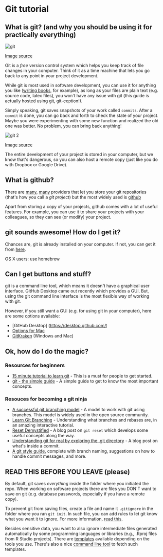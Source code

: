 # Git tutorial

## What is git? (and why you should be using it for practically everything)

![git](https://imgs.xkcd.com/comics/git.png)

[Image source](https://xkcd.com/1597/)

Git is a *free* version control system which helps you keep track of file changes in your computer. 
Think of it as a time machine that lets you go back to any point in your project development.

While git is most used in software development, you can use it for anything you like ([writing 
books](https://www.gitbook.com/), for example), as long as your files are plain text (e.g. source 
code, latex files), you won't have any issue with git (this guide is actually hosted using git, 
git-ception!).

Simply speaking, git saves snapshots of your work called `commits`. After a `commit` is done, you 
can go back and forth to check the state of your project. Maybe you were experimenting with some 
new function and realized the old one was better. No problem, you can bring back anything!

![git 2](https://imgs.xkcd.com/comics/git_commit.png)

[Image source](https://xkcd.com/1296/)

The entire development of your project is stored in your computer, but we know that's dangerous, so 
you can also host a remote copy (just like you do with Dropbox or Google Drive).

## What is github?

There are [many](https://gitlab.com/), [many](https://bitbucket.org/) providers that let you store 
your git repositories (that's how you call a *git project*) but the most widely used is 
[github](https://github.com/)

Apart from storing a copy of your projects, github comes with a lot of useful features. For 
example, you can use it to share your projects with your colleagues, so they can see (or modify) your project.


## git sounds awesome! How do I get it?

Chances are, git is already installed on your computer. If not, you can get it from 
[here](https://git-scm.com/).

OS X users: use homebrew

## Can I get buttons and stuff?

git is a command line tool, which means it doesn't have a graphical user interface. GitHub Desktop came out recently which provides a GUI. But, using the git command line interface is the most flexible way of working with git. 

However, if you still want a GUI (e.g. for using git in your computer), here are some options 
available:

*   [GitHub Desktop] (https://desktop.github.com/)
*   [Options for Mac](https://git-scm.com/download/gui/mac)
*   [GitKraken](https://www.gitkraken.com/) (Windows and Mac)

## Ok, how do I do the magic?

### Resources for beginners

* [15 minute tutorial to learn git](https://try.github.io/levels/1/challenges/1) - This is a must 
for people to get started.
* [git - the simple guide](http://rogerdudler.github.io/git-guide/) - A simple guide to get to know 
the most important concepts.

### Resouces for becoming a git ninja

* [A successful git branching model](http://nvie.com/posts/a-successful-git-branching-model/) - A 
model to work with git using branches. This model is widely used in the open source community.
* [Learn Git Branching](http://learngitbranching.js.org/) - Understanding what branches and rebases 
are, in an amazing interactive tutorial.
* [Reset Demystified](https://git-scm.com/blog/2011/07/11/reset.html) - A blog post on `git reset` 
which develops some useful concepts along the way.
* [Understanding git for real by exploring the .git directory](https://medium.freecodecamp.com/understanding-git-for-real-by-exploring-the-git-directory-1e079c15b807#.5pe75gc07) - A blog post on what's inside a commit.
* [A git style guide](https://github.com/agis/git-style-guide), complete with branch naming, suggestions on how to handle commit messages, and more.


## READ THIS BEFORE YOU LEAVE  (please)

By default, git saves *everything* inside the folder where you initiated the repo. When working on 
software projects there are files you DON'T want to save on git (e.g. database passwords, 
especially if you have a remote copy).

To prevent git from saving files, create a file and name it `.gitignore` in the folder where you 
ran `git init`. In such file, you can add rules to let git know what you want it to ignore. For 
more information, [read this](https://git-scm.com/docs/gitignore).

Besides sensitive data, you want to also ignore intermediate files generated automatically by some 
programming languages or libraries (e.g., .Rproj files from R Studio projects). There are [templates](https://github.com/github/gitignore) 
available depending on the tools you use. There's also a nice [command line 
tool](https://github.com/karan/joe) to fetch such templates.
